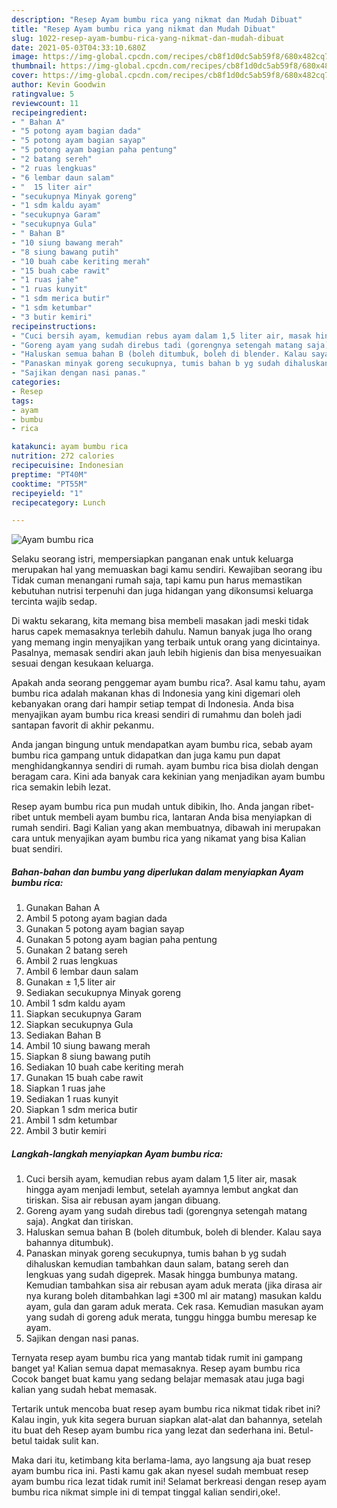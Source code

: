 ```yaml
---
description: "Resep Ayam bumbu rica yang nikmat dan Mudah Dibuat"
title: "Resep Ayam bumbu rica yang nikmat dan Mudah Dibuat"
slug: 1022-resep-ayam-bumbu-rica-yang-nikmat-dan-mudah-dibuat
date: 2021-05-03T04:33:10.680Z
image: https://img-global.cpcdn.com/recipes/cb8f1d0dc5ab59f8/680x482cq70/ayam-bumbu-rica-foto-resep-utama.jpg
thumbnail: https://img-global.cpcdn.com/recipes/cb8f1d0dc5ab59f8/680x482cq70/ayam-bumbu-rica-foto-resep-utama.jpg
cover: https://img-global.cpcdn.com/recipes/cb8f1d0dc5ab59f8/680x482cq70/ayam-bumbu-rica-foto-resep-utama.jpg
author: Kevin Goodwin
ratingvalue: 5
reviewcount: 11
recipeingredient:
- " Bahan A"
- "5 potong ayam bagian dada"
- "5 potong ayam bagian sayap"
- "5 potong ayam bagian paha pentung"
- "2 batang sereh"
- "2 ruas lengkuas"
- "6 lembar daun salam"
- "  15 liter air"
- "secukupnya Minyak goreng"
- "1 sdm kaldu ayam"
- "secukupnya Garam"
- "secukupnya Gula"
- " Bahan B"
- "10 siung bawang merah"
- "8 siung bawang putih"
- "10 buah cabe keriting merah"
- "15 buah cabe rawit"
- "1 ruas jahe"
- "1 ruas kunyit"
- "1 sdm merica butir"
- "1 sdm ketumbar"
- "3 butir kemiri"
recipeinstructions:
- "Cuci bersih ayam, kemudian rebus ayam dalam 1,5 liter air, masak hingga ayam menjadi lembut, setelah ayamnya lembut angkat dan tiriskan. Sisa air rebusan ayam jangan dibuang."
- "Goreng ayam yang sudah direbus tadi (gorengnya setengah matang saja). Angkat dan tiriskan."
- "Haluskan semua bahan B (boleh ditumbuk, boleh di blender. Kalau saya bahannya ditumbuk)."
- "Panaskan minyak goreng secukupnya, tumis bahan b yg sudah dihaluskan kemudian tambahkan daun salam, batang sereh dan lengkuas yang sudah digeprek. Masak hingga bumbunya matang. Kemudian tambahkan sisa air rebusan ayam aduk merata (jika dirasa air nya kurang boleh ditambahkan lagi ±300 ml air matang) masukan kaldu ayam, gula dan garam aduk merata. Cek rasa. Kemudian masukan ayam yang sudah di goreng aduk merata, tunggu hingga bumbu meresap ke ayam."
- "Sajikan dengan nasi panas."
categories:
- Resep
tags:
- ayam
- bumbu
- rica

katakunci: ayam bumbu rica 
nutrition: 272 calories
recipecuisine: Indonesian
preptime: "PT40M"
cooktime: "PT55M"
recipeyield: "1"
recipecategory: Lunch

---
```



![Ayam bumbu rica](https://img-global.cpcdn.com/recipes/cb8f1d0dc5ab59f8/680x482cq70/ayam-bumbu-rica-foto-resep-utama.jpg)

Selaku seorang istri, mempersiapkan panganan enak untuk keluarga merupakan hal yang memuaskan bagi kamu sendiri. Kewajiban seorang ibu Tidak cuman menangani rumah saja, tapi kamu pun harus memastikan kebutuhan nutrisi terpenuhi dan juga hidangan yang dikonsumsi keluarga tercinta wajib sedap.

Di waktu  sekarang, kita memang bisa membeli masakan jadi meski tidak harus capek memasaknya terlebih dahulu. Namun banyak juga lho orang yang memang ingin menyajikan yang terbaik untuk orang yang dicintainya. Pasalnya, memasak sendiri akan jauh lebih higienis dan bisa menyesuaikan sesuai dengan kesukaan keluarga. 



Apakah anda seorang penggemar ayam bumbu rica?. Asal kamu tahu, ayam bumbu rica adalah makanan khas di Indonesia yang kini digemari oleh kebanyakan orang dari hampir setiap tempat di Indonesia. Anda bisa menyajikan ayam bumbu rica kreasi sendiri di rumahmu dan boleh jadi santapan favorit di akhir pekanmu.

Anda jangan bingung untuk mendapatkan ayam bumbu rica, sebab ayam bumbu rica gampang untuk didapatkan dan juga kamu pun dapat menghidangkannya sendiri di rumah. ayam bumbu rica bisa diolah dengan beragam cara. Kini ada banyak cara kekinian yang menjadikan ayam bumbu rica semakin lebih lezat.

Resep ayam bumbu rica pun mudah untuk dibikin, lho. Anda jangan ribet-ribet untuk membeli ayam bumbu rica, lantaran Anda bisa menyiapkan di rumah sendiri. Bagi Kalian yang akan membuatnya, dibawah ini merupakan cara untuk menyajikan ayam bumbu rica yang nikamat yang bisa Kalian buat sendiri.

<!--inarticleads1-->

##### Bahan-bahan dan bumbu yang diperlukan dalam menyiapkan Ayam bumbu rica:

1. Gunakan  Bahan A
1. Ambil 5 potong ayam bagian dada
1. Gunakan 5 potong ayam bagian sayap
1. Gunakan 5 potong ayam bagian paha pentung
1. Gunakan 2 batang sereh
1. Ambil 2 ruas lengkuas
1. Ambil 6 lembar daun salam
1. Gunakan  ± 1,5 liter air
1. Sediakan secukupnya Minyak goreng
1. Ambil 1 sdm kaldu ayam
1. Siapkan secukupnya Garam
1. Siapkan secukupnya Gula
1. Sediakan  Bahan B
1. Ambil 10 siung bawang merah
1. Siapkan 8 siung bawang putih
1. Sediakan 10 buah cabe keriting merah
1. Gunakan 15 buah cabe rawit
1. Siapkan 1 ruas jahe
1. Sediakan 1 ruas kunyit
1. Siapkan 1 sdm merica butir
1. Ambil 1 sdm ketumbar
1. Ambil 3 butir kemiri




<!--inarticleads2-->

##### Langkah-langkah menyiapkan Ayam bumbu rica:

1. Cuci bersih ayam, kemudian rebus ayam dalam 1,5 liter air, masak hingga ayam menjadi lembut, setelah ayamnya lembut angkat dan tiriskan. Sisa air rebusan ayam jangan dibuang.
1. Goreng ayam yang sudah direbus tadi (gorengnya setengah matang saja). Angkat dan tiriskan.
1. Haluskan semua bahan B (boleh ditumbuk, boleh di blender. Kalau saya bahannya ditumbuk).
1. Panaskan minyak goreng secukupnya, tumis bahan b yg sudah dihaluskan kemudian tambahkan daun salam, batang sereh dan lengkuas yang sudah digeprek. Masak hingga bumbunya matang. Kemudian tambahkan sisa air rebusan ayam aduk merata (jika dirasa air nya kurang boleh ditambahkan lagi ±300 ml air matang) masukan kaldu ayam, gula dan garam aduk merata. Cek rasa. Kemudian masukan ayam yang sudah di goreng aduk merata, tunggu hingga bumbu meresap ke ayam.
1. Sajikan dengan nasi panas.




Ternyata resep ayam bumbu rica yang mantab tidak rumit ini gampang banget ya! Kalian semua dapat memasaknya. Resep ayam bumbu rica Cocok banget buat kamu yang sedang belajar memasak atau juga bagi kalian yang sudah hebat memasak.

Tertarik untuk mencoba buat resep ayam bumbu rica nikmat tidak ribet ini? Kalau ingin, yuk kita segera buruan siapkan alat-alat dan bahannya, setelah itu buat deh Resep ayam bumbu rica yang lezat dan sederhana ini. Betul-betul taidak sulit kan. 

Maka dari itu, ketimbang kita berlama-lama, ayo langsung aja buat resep ayam bumbu rica ini. Pasti kamu gak akan nyesel sudah membuat resep ayam bumbu rica lezat tidak rumit ini! Selamat berkreasi dengan resep ayam bumbu rica nikmat simple ini di tempat tinggal kalian sendiri,oke!.

